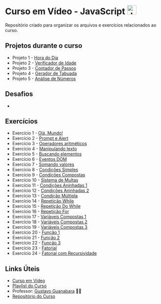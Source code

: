 # Curso em Vídeo - JavaScript <img src="https://cdn.jsdelivr.net/gh/devicons/devicon@latest/icons/javascript/javascript-original.svg" height="30"  alt="JavaScript logo" />

Repositório criado para organizar os arquivos e exercícios relacionados ao curso.

## Projetos durante o curso

* Projeto 1 - [Hora do Dia](https://kaiqueteixeira.github.io/Aprendendo-JS/Desafios/d001/index.html)
* Projeto 2 - [Verificador de Idade](https://kaiqueteixeira.github.io/Aprendendo-JS/Desafios/d002/index.html)
* Projeto 3 - [Contador de Passos](https://kaiqueteixeira.github.io/Aprendendo-JS/Desafios/d003/index.html)
* Projeto 4 - [Gerador de Tabuada](https://kaiqueteixeira.github.io/Aprendendo-JS/Desafios/d004/index.html)
* Projeto 5 - [Análise de Números](https://kaiqueteixeira.github.io/Aprendendo-JS/Desafios/d005/index.html)

## Desafios

* 

## Exercícios

* Exercício 1 - [Olá, Mundo!](https://kaiqueteixeira.github.io/Aprendendo-JS/Exerc%C3%ADcios/ex001/index.html)
* Exercício 2 - [Prompt e Alert](https://kaiqueteixeira.github.io/Aprendendo-JS/Exerc%C3%ADcios/ex002/index.html)
* Exercício 3 - [Operadores aritméticos](https://kaiqueteixeira.github.io/Aprendendo-JS/Exerc%C3%ADcios/ex003/index.html)
* Exercício 4 - [Manipulando texto](https://kaiqueteixeira.github.io/Aprendendo-JS/Exerc%C3%ADcios/ex004/index.html)
* Exercício 5 - [Buscando elementos](https://kaiqueteixeira.github.io/Aprendendo-JS/Exerc%C3%ADcios/ex005/index.html)
* Exercício 6 - [Eventos DOM](https://kaiqueteixeira.github.io/Aprendendo-JS/Exerc%C3%ADcios/ex006/index.html)
* Exercício 7 - [Somando valores](https://kaiqueteixeira.github.io/Aprendendo-JS/Exerc%C3%ADcios/ex007/index.html)
* Exercício 8 - [Condições Simples](https://github.com/KaiqueTeixeira/Aprendendo-JS/blob/main/Exerc%C3%ADcios/ex008/script.js)
* Exercício 9 - [Condições Compostas](https://github.com/KaiqueTeixeira/Aprendendo-JS/blob/main/Exerc%C3%ADcios/ex009/script.js)
* Exercício 10 - [Sistema de Multas](https://kaiqueteixeira.github.io/Aprendendo-JS/Exerc%C3%ADcios/ex010/index.html)
* Exercício 11 - [Condições Aninhadas 1](https://github.com/KaiqueTeixeira/Aprendendo-JS/blob/main/Exerc%C3%ADcios/ex011/script.js)
* Exercício 12 - [Condições Aninhadas 2](https://github.com/KaiqueTeixeira/Aprendendo-JS/blob/main/Exerc%C3%ADcios/ex012/script.js)
* Exercício 13 - [Condição Múltipla](https://github.com/KaiqueTeixeira/Aprendendo-JS/blob/main/Exerc%C3%ADcios/ex013/script.js)
* Exercício 14 - [Repetição While](https://github.com/KaiqueTeixeira/Aprendendo-JS/blob/main/Exerc%C3%ADcios/ex014/script.js)
* Exercício 15 - [Repetição Do While](https://github.com/KaiqueTeixeira/Aprendendo-JS/blob/main/Exerc%C3%ADcios/ex015/script.js)
* Exercício 16 - [Repetição For](https://github.com/KaiqueTeixeira/Aprendendo-JS/blob/main/Exerc%C3%ADcios/ex016/script.js)
* Exercício 17 - [Variáveis Compostas 1](https://github.com/KaiqueTeixeira/Aprendendo-JS/blob/main/Exerc%C3%ADcios/ex017/script.js)
* Exercício 18 - [Variáveis Compostas 2](https://github.com/KaiqueTeixeira/Aprendendo-JS/blob/main/Exerc%C3%ADcios/ex018/script.js)
* Exercício 19 - [Variáveis Compostas 3](https://github.com/KaiqueTeixeira/Aprendendo-JS/blob/main/Exerc%C3%ADcios/ex019/script.js)
* Exercício 20 - [Função 1](https://github.com/KaiqueTeixeira/Aprendendo-JS/blob/main/Exerc%C3%ADcios/ex020/script.js)
* Exercício 21 - [Função 2](https://github.com/KaiqueTeixeira/Aprendendo-JS/blob/main/Exerc%C3%ADcios/ex021/script.js)
* Exercício 22 - [Função 3](https://github.com/KaiqueTeixeira/Aprendendo-JS/blob/main/Exerc%C3%ADcios/ex022/script.js)
* Exercício 23 - [Fatorial](https://github.com/KaiqueTeixeira/Aprendendo-JS/blob/main/Exerc%C3%ADcios/ex023/script.js)
* Exercício 24 - [Fatorial com Recursividade](https://github.com/KaiqueTeixeira/Aprendendo-JS/blob/main/Exerc%C3%ADcios/ex024/script.js)

## Links Úteis

* [Curso em Vídeo](https://www.cursoemvideo.com/)
* [Playlist do Curso](https://www.youtube.com/watch?v=1-w1RfGIov4&list=PLHz_AreHm4dlsK3Nr9GVvXCbpQyHQl1o1)
* Professor: [Gustavo Guanabara](https://github.com/gustavoguanabara) 🖖🏻
* [Repositório do Curso](https://github.com/gustavoguanabara/javascript)
